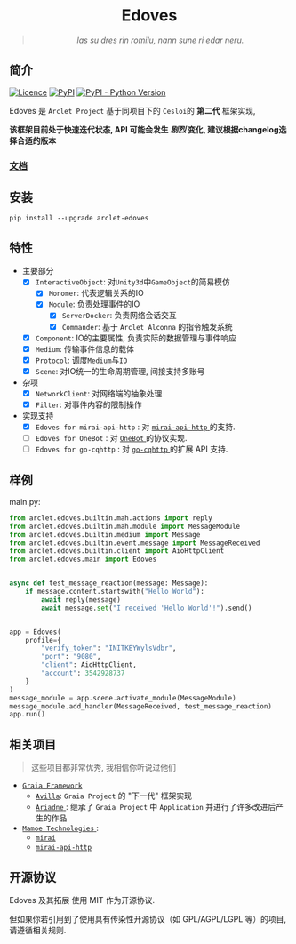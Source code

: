 <div align="center"> 
  
# Edoves

  > _las su dres rin romilu, nann sune ri edar neru._
  
</div>

## 简介
[![Licence](https://img.shields.io/github/license/ArcletProject/Edoves)](https://github.com/ArcletProject/Edoves/blob/main/LICENSE)
[![PyPI](https://img.shields.io/pypi/v/arclet-edoves)](https://pypi.org/project/arclet-edoves)
[![PyPI - Python Version](https://img.shields.io/pypi/pyversions/arclet-edoves)](https://www.python.org/)

Edoves 是 `Arclet Project` 基于同项目下的 `Cesloi`的 **第二代** 框架实现, 

**该框架目前处于快速迭代状态, API 可能会发生 _剧烈_ 变化, 建议根据changelog选择合适的版本**

### [文档](https://arcletproject.github.io/docs/edoves/tutorial)

## 安装
```
pip install --upgrade arclet-edoves
```

## 特性
+ 主要部分
    - [x] `InteractiveObject`: 对`Unity3d`中`GameObject`的简易模仿
        - [x] `Monomer`: 代表逻辑关系的IO
        - [x] `Module`: 负责处理事件的IO
            - [x] `ServerDocker`: 负责网络会话交互
            - [x] `Commander`: 基于 `Arclet Alconna` 的指令触发系统
    - [x] `Component`: IO的主要属性, 负责实际的数据管理与事件响应
    - [x] `Medium`: 传输事件信息的载体
    - [x] `Protocol`: 调度`Medium`与`IO`
    - [x] `Scene`: 对IO统一的生命周期管理, 间接支持多账号
+ 杂项
    - [x] `NetworkClient`: 对网络端的抽象处理
    - [x] `Filter`: 对事件内容的限制操作

+ 实现支持
    - [x] `Edoves for mirai-api-http` : 对 [ `mirai-api-http` ](https://github.com/project-mirai/mirai-api-http) 的支持.
    - [ ] `Edoves for OneBot` : 对  [ `OneBot` ](https://github.com/botuniverse/onebot) 的协议实现.
    - [ ] `Edoves for go-cqhttp` : 对 [ `go-cqhttp` ](https://github.com/Mrs4s/go-cqhttp) 的扩展 API 支持.

## 样例

main.py:
```python
from arclet.edoves.builtin.mah.actions import reply
from arclet.edoves.builtin.mah.module import MessageModule
from arclet.edoves.builtin.medium import Message
from arclet.edoves.builtin.event.message import MessageReceived
from arclet.edoves.builtin.client import AioHttpClient
from arclet.edoves.main import Edoves


async def test_message_reaction(message: Message):
    if message.content.startswith("Hello World"):
        await reply(message)
        await message.set("I received 'Hello World'!").send()


app = Edoves(
    profile={
        "verify_token": "INITKEYWylsVdbr",
        "port": "9080",
        "client": AioHttpClient,
        "account": 3542928737
    }
)
message_module = app.scene.activate_module(MessageModule)
message_module.add_handler(MessageReceived, test_message_reaction)
app.run()
```

## 相关项目

> 这些项目都非常优秀, 我相信你听说过他们

+ [`Graia Framework`](https://github.com/GraiaProject)
  - [`Avilla`](https://github.com/GraiaProject/Avilla): `Graia Project` 的 "下一代" 框架实现
  - [ `Ariadne` ](https://github.com/GraiaProject/Ariadne): 继承了 `Graia Project` 中 `Application` 并进行了许多改进后产生的作品
+ [ `Mamoe Technologies` ](https://github.com/mamoe):
    - [ `mirai` ](https://github.com/mamoe/mirai)
    - [ `mirai-api-http` ](https://github.com/project-mirai/mirai-api-http)

## 开源协议

Edoves 及其拓展 使用 MIT 作为开源协议.

但如果你若引用到了使用具有传染性开源协议（如 GPL/AGPL/LGPL 等）的项目, 请遵循相关规则.